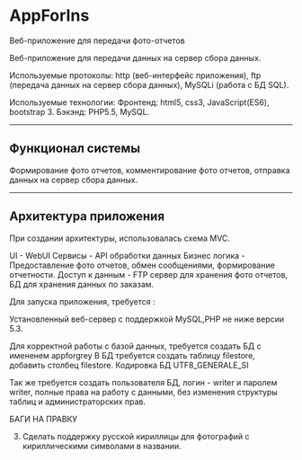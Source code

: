 # AppForIns
Веб-приложение для передачи фото-отчетов

Веб-приложение для передачи данных на сервер сбора данных.

Используемые протоколы: http (веб-интерфейс приложения), ftp (передача данных на сервер сбора данных),
MySQLi (работа с БД SQL).

Используемые технологии:
Фронтенд: html5, css3, JavaScript(ES6), bootstrap 3.
Бэкэнд: PHP5.5, MySQL.

------------------
Функционал системы
------------------
Формирование фото отчетов, комментирование фото отчетов, отправка данных на сервер сбора данных.

----------------------
Архитектура приложения
----------------------
При создании архитектуры, использовалась схема MVC.

UI - WebUI
Сервисы - API обработки данных
Бизнес логика - Предоставление фото отчетов, обмен сообщениями, формирование отчетности.
Доступ к данным - FTP сервер для хранения фото отчетов, БД для хранения данных по заказам.

Для запуска приложения, требуется :

Установленный веб-сервер с поддержкой MySQL,PHP не ниже версии 5.3.

Для корректной работы с базой данных, требуется создать БД с имененем appforgrey
В БД требуется создать таблицу filestore, добавить столбец filestore.
Кодировка БД UTF8_GENERALE_SI

Так же требуется создать пользователя БД, логин - writer и паролем writer, полные права на работу с данными, без изменения структуры таблиц и администраторских прав.



БАГИ НА ПРАВКУ

3) Сделать поддержку русской кириллицы для фотографий с кириллическими символами в названии.
  
